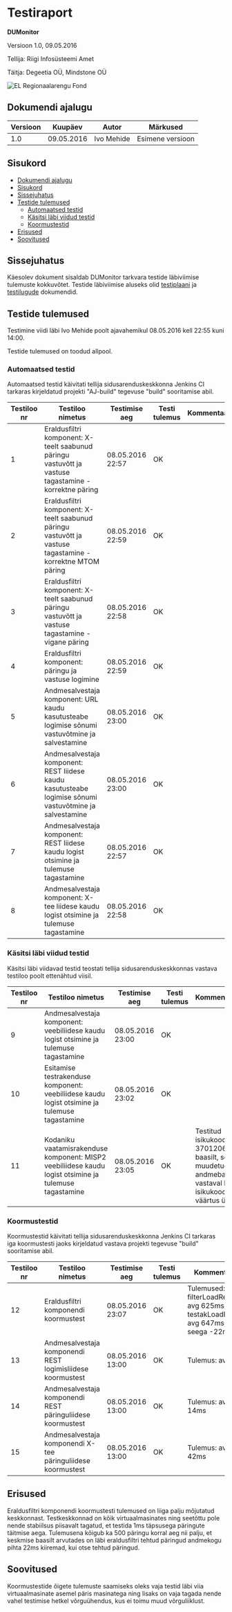 Testiraport
===========

**DUMonitor**

Versioon 1.0, 09.05.2016

Tellija: Riigi Infosüsteemi Amet

Täitja: Degeetia OÜ, Mindstone OÜ

![EL Regionaalarengu Fond](img/EL_Regionaalarengu_Fond_horisontaalne.jpg)

## Dokumendi ajalugu

| Versioon | Kuupäev    | Autor      | Märkused
|----------|------------|------------|----------------------------------------------
| 1.0      | 09.05.2016 | Ivo Mehide | Esimene versioon

## Sisukord

  * [Dokumendi ajalugu](#dokumendi-ajalugu)
  * [Sisukord](#sisukord)
  * [Sissejuhatus](#sissejuhatus)
  * [Testide tulemused](#testide-tulemused)
    * [Automaatsed testid](#automaatsed-testid)
    * [Käsitsi läbi viidud testid](#k%C3%A4sitsi-l%C3%A4bi-viidud-testid)
    * [Koormustestid](#koormustestid)
  * [Erisused](#erisused)
  * [Soovitused](#soovitused)

## Sissejuhatus

Käesolev dokument sisaldab DUMonitor tarkvara testide läbiviimise tulemuste kokkuvõtet. 
Testide läbiviimise aluseks olid [testiplaani](Testiplaan.md) ja [testilugude](Testilood.md) dokumendid.

## Testide tulemused

Testimine viidi läbi Ivo Mehide poolt ajavahemikul 08.05.2016 kell 22:55 kuni 14:00.

Testide tulemused on toodud allpool.

### Automaatsed testid

Automaatsed testid käivitati tellija sidusarenduskeskkonna Jenkins CI tarkaras kirjeldatud projekti "AJ-build" tegevuse "build" sooritamise abil.

| Testiloo nr | Testiloo nimetus                                                                                        | Testimise aeg    | Testi tulemus | Kommentaarid |
|-------------|---------------------------------------------------------------------------------------------------------|------------------|---------------|--------------|
| 1           | Eraldusfiltri komponent: X-teelt saabunud päringu vastuvõtt ja vastuse tagastamine - korrektne päring          | 08.05.2016 22:57 | OK            |              |
| 2           | Eraldusfiltri komponent: X-teelt saabunud päringu vastuvõtt ja vastuse tagastamine - korrektne MTOM päring     | 08.05.2016 22:59 | OK            |              |
| 3           | Eraldusfiltri komponent: X-teelt saabunud päringu vastuvõtt ja vastuse tagastamine - vigane päring             | 08.05.2016 22:58 | OK            |              |
| 4           | Eraldusfiltri komponent: päringu ja vastuse logimine                                                           | 08.05.2016 22:59 | OK            |              |
| 5           | Andmesalvestaja komponent: URL kaudu kasutusteabe logimise sõnumi vastuvõtmine ja salvestamine          | 08.05.2016 23:00 | OK            |              |
| 6           | Andmesalvestaja komponent: REST liidese kaudu kasutusteabe logimise sõnumi vastuvõtmine ja salvestamine | 08.05.2016 23:00 | OK            |              |
| 7           | Andmesalvestaja komponent: REST liidese kaudu logist otsimine ja tulemuse tagastamine                   | 08.05.2016 22:57 | OK            |              |
| 8           | Andmesalvestaja komponent: X-tee liidese kaudu logist otsimine ja tulemuse tagastamine                  | 08.05.2016 22:58 | OK            |              |

### Käsitsi läbi viidud testid

Käsitsi läbi viidavad testid teostati tellija sidusarenduskeskkonnas vastava testiloo poolt ettenähtud viisil.

| Testiloo nr | Testiloo nimetus                                                                              | Testimise aeg    | Testi tulemus | Kommentaarid |
|-------------|-----------------------------------------------------------------------------------------------|------------------|---------------|--------------|
|  9          | Andmesalvestaja komponent: veebiliidese kaudu logist otsimine ja tulemuse tagastamine         | 08.05.2016 23:00 | OK            |              |
| 10          | Esitamise testrakenduse komponent: veebiliidese kaudu logist otsimine ja tulemuse tagastamine | 08.05.2016 23:02 | OK            |              |
| 11          | Kodaniku vaatamisrakenduse komponent: MISP2 veebiliidese kaudu logist otsimine ja tulemuse tagastamine          | 08.05.2016 23:05 | OK            | Testitud isikukoodi 37012062719 baasilt, selleks muudetud andmebaasis vastaval kirjel isikukoodi väärtus ümber. |

### Koormustestid

Koormustestid käivitati tellija sidusarenduskeskkonna Jenkins CI tarkaras iga koormustesti jaoks kirjeldatud vastava projekti tegevuse "build" sooritamise abil.

| Testiloo nr | Testiloo nimetus                                            | Testimise aeg    | Testi tulemus | Kommentaarid |
|-------------|-------------------------------------------------------------|------------------|---------------|--------------|
| 12          | Eraldusfiltri komponendi koormustest                               | 08.05.2016 23:07 | OK            | Tulemused: filterLoadRequest avg 625ms, testakLoadRequest avg 647ms, vahe seega -22ms. |
| 13          | Andmesalvestaja komponendi REST logimisliidese koormustest  | 08.05.2016 13:00 | OK            | Tulemus: avg 9ms |
| 14          | Andmesalvestaja komponendi REST päringuliidese koormustest  | 08.05.2016 13:00 | OK            | Tulemus: avg 14ms |
| 15          | Andmesalvestaja komponendi X-tee päringuliidese koormustest | 08.05.2016 13:00 | OK            | Tulemus: avg 42ms |

## Erisused

Eraldusfiltri komponendi koormustesti tulemused on liiga palju mõjutatud keskkonnast. Testkeskkonnad on kõik virtuaalmasinates ning seetõttu pole nende stabiilsus piisavalt tagatud,
et testida 1ms täpsusega päringute täitmise aega. Tulemusena kõigub ka 500 päringu korral aeg nii palju, et keskmise baasilt arvutades on läbi eraldusfiltri tehtud päringud andmekogu pihta 22ms kiiremad, kui otse tehtud päringud.

## Soovitused

Koormustestide õigete tulemuste saamiseks oleks vaja testid läbi viia virtuaalmasinate asemel päris masinatega ning lisaks on vaja tagada nende vahel testimise hetkel võrguühendus, kus ei toimu muud võrguliiklust.

